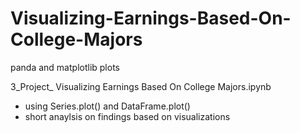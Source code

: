 # Visualizing-Earnings-Based-On-College-Majors
panda and matplotlib plots

3_Project_ Visualizing Earnings Based On College Majors.ipynb
- using Series.plot() and DataFrame.plot() 
- short anaylsis on findings based on visualizations 
